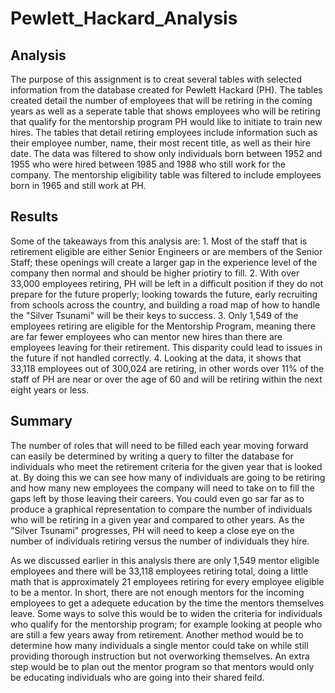 # Pewlett_Hackard_Analysis

## Analysis
The purpose of this assignment is to creat several tables with selected information from the database created for Pewlett Hackard (PH). The tables created detail the number of employees that will be retiring in the coming years as well as a seperate table that shows employees who will be retiring that qualify for the mentorship program PH would like to initiate to train new hires. The tables that detail retiring employees include information such as their employee number, name, their most recent title, as well as their hire date. The data was filtered to show only individuals born between 1952 and 1955 who were hired between 1985 and 1988 who still work for the company. The mentorship eligibility table was filtered to include employees born in 1965 and still work at PH.

## Results
Some of the takeaways from this analysis are: 1. Most of the staff that is retirement eligible are either Senior Engineers or are members of the Senior Staff; these openings will create a larger gap in the experience level of the company then normal and should be higher priotiry to fill. 2. With over 33,000 employees retiring, PH will be left in a difficult position if they do not prepare for the future properly; looking towards the future, early recruiting from schools across the country, and building a road map of how to handle the "Silver Tsunami" will be their keys to success. 3. Only 1,549 of the employees retiring are eligible for the Mentorship Program, meaning there are far fewer employees who can mentor new hires than there are employees leaving for their retirement. This disparity could lead to issues in the future if not handled correctly. 4. Looking at the data, it shows that 33,118 employees out of 300,024 are retiring, in other words over 11% of the staff of PH are near or over the age of 60 and will be retiring within the next eight years or less.  

## Summary
The number of roles that will need to be filled each year moving forward can easily be determined by writing a query to filter the database for individuals who meet the retirement criteria for the given year that is looked at. By doing this we can see how many of individuals are going to be retiring and how many new employees the company will need to take on to fill the gaps left by those leaving their careers. You could even go sar far as to produce a graphical representation to compare the number of individuals who will be retiring in a given year and compared to other years. As the "Silver Tsunami" progresses, PH will need to keep a close eye on the number of individuals retiring versus the number of individuals they hire.

As we discussed earlier in this analysis there are only 1,549 mentor eligible employees and there will be 33,118 employees retiring total, doing a little math that is approximately 21 employees retiring for every employee eligible to be a mentor. In short, there are not enough mentors for the incoming employees to get a adequete education by the time the mentors themselves leave. Some ways to solve this would be to widen the criteria for individuals who qualify for the mentorship program; for example looking at people who are still a few years away from retirement. Another method would be to determine how many individuals a single mentor could take on while still providing thorough instruction but not overworking themselves. An extra step would be to plan out the mentor program so that mentors would only be educating individuals who are going into their shared feild.